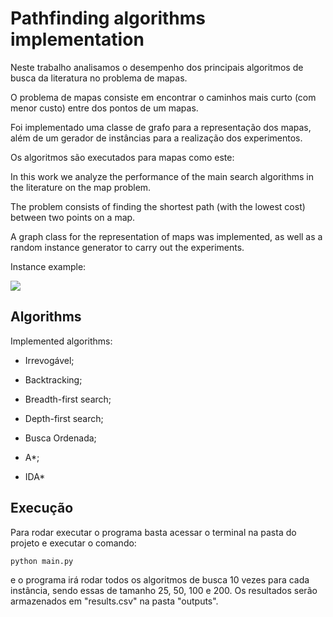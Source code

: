 # Pathfinding algorithms implementation

Neste trabalho analisamos o desempenho dos principais algoritmos de busca da literatura no problema de mapas.

O problema de mapas consiste em encontrar o caminhos mais curto (com menor custo) entre dos pontos de um mapas.

Foi implementado uma classe de grafo para a representação dos mapas, além de um gerador de instâncias para a realização dos experimentos.

Os algoritmos são executados para mapas como este:

In this work we analyze the performance of the main search algorithms in the literature on the map problem.

The problem consists of finding the shortest path (with the lowest cost) between two points on a map.

A graph class for the representation of maps was implemented, as well as a random instance generator to carry out the experiments.

Instance example:

<img src="./notebooks/graph_n25.png"/>

## Algorithms

Implemented algorithms:

- Irrevogável;

- Backtracking;

- Breadth-first search;

- Depth-first search;

- Busca Ordenada;

- A\*;

- IDA\*

## Execução

Para rodar executar o programa basta acessar o terminal na pasta do projeto e executar o comando:

`python main.py`

e o programa irá rodar todos os algoritmos de busca 10 vezes para cada instância, sendo essas de tamanho 25, 50, 100 e 200. Os resultados serão armazenados em "results.csv" na pasta "outputs".
